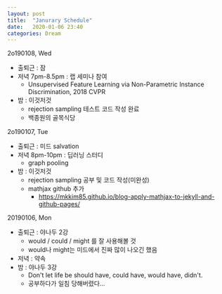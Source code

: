 ```yaml
---
layout: post
title:  "Janurary Schedule"
date:   2020-01-06 23:40
categories: Dream
---
```


2o190108, Wed

- 출퇴근 : 잠
- 저녁 7pm-8.5pm : 랩 세미나 참여
  - Unsupervised Feature Learning via Non-Parametric Instance Discrimination, 2018 CVPR
- 밤 : 이것저것
  - rejection sampling 테스트 코드 작성 완료
  - 백종원의 골목식당



2o190107, Tue

- 출퇴근 : 미드 salvation
- 저녁 8pm-10pm : 딥러닝 스터디
  - graph pooling
- 밤 : 이것저것
  - rejection sampling 공부 및 코드 작성(미완성)
  - mathjax github 추가
    - https://mkkim85.github.io/blog-apply-mathjax-to-jekyll-and-github-pages/

20190106, Mon

- 출퇴근 : 야나두 2강
  - would / could / might 를 잘 사용해볼 것
  - would나 might는 미드에서 진짜 많이 나오긴 했음
- 저녁 : 약속
- 밤 : 야나두 3강
  - Don't let life be should have, could have, would have, didn't.
  - 공부하다가 일침 당해버렸다...







